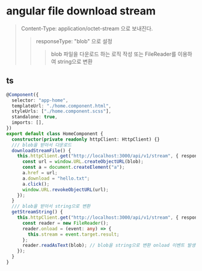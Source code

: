 # angular file download stream

> Content-Type: application/octet-stream 으로 보내진다.
>
> > responseType: "blob" 으로 설정
> >
> > > blob 파일을 다운로드 하는 로직 작성 또는 FileReader를 이용하여 string으로 변환

## ts

```ts
@Component({
  selector: "app-home",
  templateUrl: "./home.component.html",
  styleUrls: ["./home.component.scss"],
  standalone: true,
  imports: [],
})
export default class HomeComponent {
  constructor(private readonly httpClient: HttpClient) {}
  /// blob을 받아서 다운로드
  downloadStreamFile() {
    this.httpClient.get("http://localhost:3000/api/v1/stream", { responseType: "blob" }).subscribe((blob) => {
      const url = window.URL.createObjectURL(blob);
      const a = document.createElement("a");
      a.href = url;
      a.download = "hello.txt";
      a.click();
      window.URL.revokeObjectURL(url);
    });
  }
  /// blob을 받아서 string으로 변환
  getStreamString() {
    this.httpClient.get("http://localhost:3000/api/v1/stream", { responseType: "blob" }).subscribe((blob) => {
      const reader = new FileReader();
      reader.onload = (event: any) => {
        this.stream = event.target.result;
      };
      reader.readAsText(blob); // blob을 string으로 변환 onload 이벤트 발생
    });
  }
}
```
